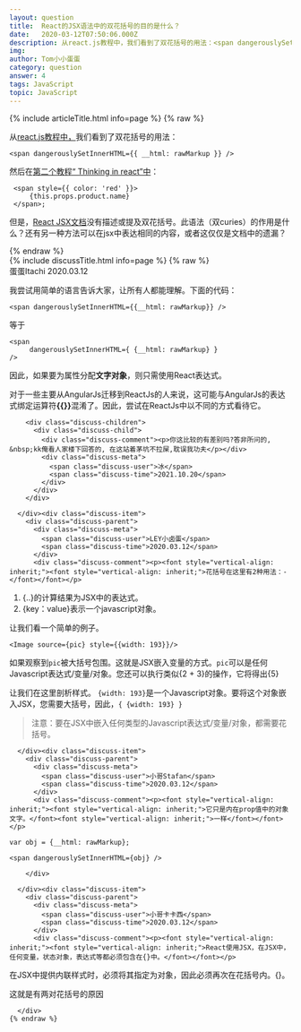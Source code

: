 ```yaml
---
layout: question
title:  React的JSX语法中的双花括号的目的是什么？
date:   2020-03-12T07:50:06.000Z
description: 从react.js教程中，我们看到了双花括号的用法：<span dangerouslySetInnerHTML={{ __html  rawMarku...
img: 
author: Tom小小蛋蛋
category: question
answer: 4
tags: JavaScript
topic: JavaScript
---
```

<div class="article-root">
  <div class="article">
    {% include articleTitle.html info=page %}
    {% raw %}
    <div class="article-content"><p><font style="vertical-align: inherit;"><font style="vertical-align: inherit;">从</font></font><a href="http://facebook.github.io/react/docs/tutorial.html" rel="noreferrer"><font style="vertical-align: inherit;"><font style="vertical-align: inherit;">react.js教程中，</font></font></a><font style="vertical-align: inherit;"><font style="vertical-align: inherit;">我们看到了双花括号的用法：</font></font></p>

<pre><code>&lt;span dangerouslySetInnerHTML={{ __html: rawMarkup }} /&gt;
</code></pre>

<p><font style="vertical-align: inherit;"><font style="vertical-align: inherit;">然后在</font></font><a href="http://facebook.github.io/react/docs/thinking-in-react.html" rel="noreferrer"><font style="vertical-align: inherit;"><font style="vertical-align: inherit;">第二个教程“ Thinking in react”中</font></font></a><font style="vertical-align: inherit;"><font style="vertical-align: inherit;">：</font></font></p>

<pre><code> &lt;span style={{ color: 'red' }}&gt;<font></font>
     {this.props.product.name}<font></font>
 &lt;/span&gt;;<font></font>
</code></pre>

<p><font style="vertical-align: inherit;"><font style="vertical-align: inherit;">但是，</font></font><a href="http://facebook.github.io/react/docs/jsx-in-depth.html" rel="noreferrer"><font style="vertical-align: inherit;"><font style="vertical-align: inherit;">React JSX文档</font></font></a><font style="vertical-align: inherit;"><font style="vertical-align: inherit;">没有描述或提及双花括号。</font><font style="vertical-align: inherit;">此语法（双curies）的作用是什么？</font><font style="vertical-align: inherit;">还有另一种方法可以在jsx中表达相同的内容，或者这仅仅是文档中的遗漏？</font></font></p></div>
    {% endraw %}
  </div>

  <div class="discuss-wrapper">
    {% include discussTitle.html info=page %}
    {% raw %}
    <div class="discuss-item">
        <div class="discuss-parent">
          <div class="discuss-meta">
            <span class="discuss-user">蛋蛋Itachi</span>
            <span class="discuss-time">2020.03.12</span>
          </div>
          <div class="discuss-comment"><p><font style="vertical-align: inherit;"><font style="vertical-align: inherit;">我尝试用简单的语言告诉大家，让所有人都能理解。</font><font style="vertical-align: inherit;">下面的代码：</font></font></p>

<p><code>&lt;span dangerouslySetInnerHTML={{__html: rawMarkup}} /&gt;</code></p>

<p><font style="vertical-align: inherit;"><font style="vertical-align: inherit;">等于</font></font></p>

<pre><code>&lt;span <font></font>
     dangerouslySetInnerHTML={ {__html: rawMarkup} } <font></font>
/&gt;<font></font>
</code></pre>

<p><font style="vertical-align: inherit;"><font style="vertical-align: inherit;">因此，如果要为</font><font style="vertical-align: inherit;">属性</font><font style="vertical-align: inherit;">分配</font></font><strong><font style="vertical-align: inherit;"><font style="vertical-align: inherit;">文字对象</font></font></strong><font style="vertical-align: inherit;"><font style="vertical-align: inherit;">，则只需使用React表达式</font><font style="vertical-align: inherit;">。</font></font></p>

<p><font style="vertical-align: inherit;"><font style="vertical-align: inherit;">对于一些主要从AngularJs迁移到ReactJs的人来说，这可能与AngularJs的表达式绑定运算符</font></font><strong><font style="vertical-align: inherit;"><font style="vertical-align: inherit;">{{}}</font></font></strong><font style="vertical-align: inherit;"><font style="vertical-align: inherit;">混淆了</font><font style="vertical-align: inherit;">。</font><font style="vertical-align: inherit;">因此，尝试在ReactJs中以不同的方式看待它。</font></font></p></div>
        </div>
        
        <div class="discuss-children">
          <div class="discuss-child">
            <div class="discuss-comment"><p>你这比较的有差别吗?答非所问的, &nbsp;kk俺看人家楼下回答的, 在这站着茅坑不拉屎,耽误我功夫</p></div>
            <div class="discuss-meta">
              <span class="discuss-user">冰</span>
              <span class="discuss-time">2021.10.20</span>
            </div>
          </div>
        </div>
        
      </div><div class="discuss-item">
        <div class="discuss-parent">
          <div class="discuss-meta">
            <span class="discuss-user">LEY小卤蛋</span>
            <span class="discuss-time">2020.03.12</span>
          </div>
          <div class="discuss-comment"><p><font style="vertical-align: inherit;"><font style="vertical-align: inherit;">花括号在这里有2种用法：-</font></font></p>

<ol>
<li><font style="vertical-align: inherit;"><font style="vertical-align: inherit;">{..}的计算结果为JSX中的表达式。</font></font></li>
<li><font style="vertical-align: inherit;"><font style="vertical-align: inherit;">{key：value}表示一个javascript对象。</font></font></li>
</ol>

<p><font style="vertical-align: inherit;"><font style="vertical-align: inherit;">让我们看一个简单的例子。</font></font></p>

<p><code>&lt;Image source={pic} style={{width: 193}}/&gt;</code></p>

<p><font style="vertical-align: inherit;"><font style="vertical-align: inherit;">如果观察到</font></font><code>pic</code><font style="vertical-align: inherit;"><font style="vertical-align: inherit;">被大括号包围。</font><font style="vertical-align: inherit;">这就是JSX嵌入变量的方式。</font></font><code>pic</code><font style="vertical-align: inherit;"><font style="vertical-align: inherit;">可以是任何Javascript表达式/变量/对象。</font><font style="vertical-align: inherit;">您还可以执行类似{2 + 3}的操作，它将得出{5}</font></font></p>

<p><font style="vertical-align: inherit;"><font style="vertical-align: inherit;">让我们在这里剖析样式。
</font></font><code>{width: 193}</code><font style="vertical-align: inherit;"><font style="vertical-align: inherit;">是一个Javascript对象。</font><font style="vertical-align: inherit;">要将这个对象嵌入JSX，您需要大括号，因此，</font></font><code>{ {width: 193} }</code></p>

<blockquote>
  <p><font style="vertical-align: inherit;"><font style="vertical-align: inherit;">注意：要在JSX中嵌入任何类型的Javascript表达式/变量/对象，都需要花括号。</font></font></p>
</blockquote></div>
        </div>
        
      </div><div class="discuss-item">
        <div class="discuss-parent">
          <div class="discuss-meta">
            <span class="discuss-user">小哥Stafan</span>
            <span class="discuss-time">2020.03.12</span>
          </div>
          <div class="discuss-comment"><p><font style="vertical-align: inherit;"><font style="vertical-align: inherit;">它只是内在prop值中的对象文字。</font><font style="vertical-align: inherit;">一样</font></font></p>

<pre><code>var obj = {__html: rawMarkup};<font></font>
<font></font>
&lt;span dangerouslySetInnerHTML={obj} /&gt;<font></font>
</code></pre></div>
        </div>
        
      </div><div class="discuss-item">
        <div class="discuss-parent">
          <div class="discuss-meta">
            <span class="discuss-user">小哥卡卡西</span>
            <span class="discuss-time">2020.03.12</span>
          </div>
          <div class="discuss-comment"><p><font style="vertical-align: inherit;"><font style="vertical-align: inherit;">React使用JSX，在JSX中，任何变量，状态对象，表达式等都必须包含在{}中。</font></font></p>

<p><font style="vertical-align: inherit;"><font style="vertical-align: inherit;">在JSX中提供内联样式时，必须将其指定为对象，因此必须再次在花括号内。</font><font style="vertical-align: inherit;">{}。</font></font></p>

<p><font style="vertical-align: inherit;"><font style="vertical-align: inherit;">这就是有两对花括号的原因</font></font></p></div>
        </div>
        
      </div>
    {% endraw %}
  </div>
<div>
